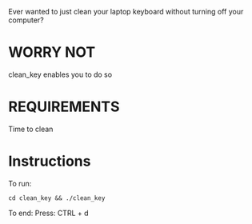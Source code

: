 Ever wanted to just clean your laptop keyboard without turning off your computer?

# WORRY NOT
clean_key enables you to do so

# REQUIREMENTS
Time to clean 

# Instructions
To run: 
```
cd clean_key && ./clean_key
```
To end:
Press: CTRL + d
